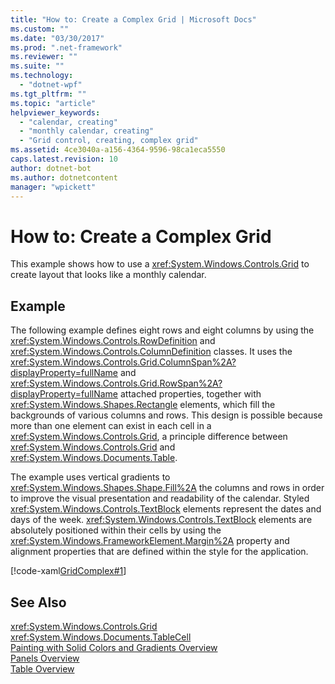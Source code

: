 ```yaml
---
title: "How to: Create a Complex Grid | Microsoft Docs"
ms.custom: ""
ms.date: "03/30/2017"
ms.prod: ".net-framework"
ms.reviewer: ""
ms.suite: ""
ms.technology: 
  - "dotnet-wpf"
ms.tgt_pltfrm: ""
ms.topic: "article"
helpviewer_keywords: 
  - "calendar, creating"
  - "monthly calendar, creating"
  - "Grid control, creating, complex grid"
ms.assetid: 4ce3040a-a156-4364-9596-98ca1eca5550
caps.latest.revision: 10
author: dotnet-bot
ms.author: dotnetcontent
manager: "wpickett"
---
```

# How to: Create a Complex Grid
This example shows how to use a <xref:System.Windows.Controls.Grid> to create layout that looks like a monthly calendar.  
  
## Example  
 The following example defines eight rows and eight columns by using the <xref:System.Windows.Controls.RowDefinition> and <xref:System.Windows.Controls.ColumnDefinition> classes. It uses the <xref:System.Windows.Controls.Grid.ColumnSpan%2A?displayProperty=fullName> and <xref:System.Windows.Controls.Grid.RowSpan%2A?displayProperty=fullName> attached properties, together with <xref:System.Windows.Shapes.Rectangle> elements, which fill the backgrounds of various columns and rows. This design is possible because more than one element can exist in each cell in a <xref:System.Windows.Controls.Grid>, a principle difference between <xref:System.Windows.Controls.Grid> and <xref:System.Windows.Documents.Table>.  
  
 The example uses vertical gradients to <xref:System.Windows.Shapes.Shape.Fill%2A> the columns and rows in order to improve the visual presentation and readability of the calendar. Styled <xref:System.Windows.Controls.TextBlock> elements represent the dates and days of the week. <xref:System.Windows.Controls.TextBlock> elements are absolutely positioned within their cells by using the <xref:System.Windows.FrameworkElement.Margin%2A> property and alignment properties that are defined within the style for the application.  
  
 [!code-xaml[GridComplex#1](../../../../samples/snippets/csharp/VS_Snippets_Wpf/GridComplex/CS/default.xaml#1)]  
  
## See Also  
 <xref:System.Windows.Controls.Grid>   
 <xref:System.Windows.Documents.TableCell>   
 [Painting with Solid Colors and Gradients Overview](../../../../docs/framework/wpf/graphics-multimedia/painting-with-solid-colors-and-gradients-overview.md)   
 [Panels Overview](../../../../docs/framework/wpf/controls/panels-overview.md)   
 [Table Overview](../../../../docs/framework/wpf/advanced/table-overview.md)
